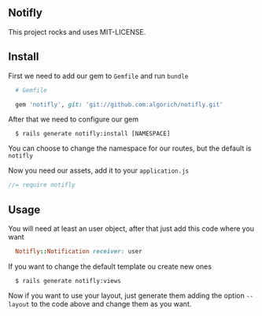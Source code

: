 Notifly
---

This project rocks and uses MIT-LICENSE.

Install
---

First we need to add our gem to `Gemfile` and run `bundle`

```ruby
  # Gemfile

  gem 'notifly', git: 'git://github.com:algorich/notifly.git'
```

After that we need to configure our gem

```shell
  $ rails generate notifly:install [NAMESPACE]
```

You can choose to change the namespace for our routes, but the default is `notifly`

Now you need our assets, add it to your `application.js`

```javascript
//= require notifly
```

Usage
---

You will need at least an user object, after that just add this code where you want

```ruby
  Notifly::Notification receiver: user
```

If you want to change the default template ou create new ones

```shell
  $ rails generate notifly:views
```

Now if you want to use your layout, just generate them adding the option `--layout`
to the code above and change them as you want.